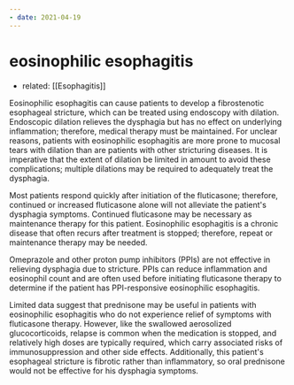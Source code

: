 ```yaml
---
- date: 2021-04-19
---
```


# eosinophilic esophagitis

- related: [[Esophagitis]]

Eosinophilic esophagitis can cause patients to develop a fibrostenotic esophageal stricture, which can be treated using endoscopy with dilation. Endoscopic dilation relieves the dysphagia but has no effect on underlying inflammation; therefore, medical therapy must be maintained. For unclear reasons, patients with eosinophilic esophagitis are more prone to mucosal tears with dilation than are patients with other stricturing diseases. It is imperative that the extent of dilation be limited in amount to avoid these complications; multiple dilations may be required to adequately treat the dysphagia.

Most patients respond quickly after initiation of the fluticasone; therefore, continued or increased fluticasone alone will not alleviate the patient's dysphagia symptoms. Continued fluticasone may be necessary as maintenance therapy for this patient. Eosinophilic esophagitis is a chronic disease that often recurs after treatment is stopped; therefore, repeat or maintenance therapy may be needed.

Omeprazole and other proton pump inhibitors (PPIs) are not effective in relieving dysphagia due to stricture. PPIs can reduce inflammation and eosinophil count and are often used before initiating fluticasone therapy to determine if the patient has PPI-responsive eosinophilic esophagitis.

Limited data suggest that prednisone may be useful in patients with eosinophilic esophagitis who do not experience relief of symptoms with fluticasone therapy. However, like the swallowed aerosolized glucocorticoids, relapse is common when the medication is stopped, and relatively high doses are typically required, which carry associated risks of immunosuppression and other side effects. Additionally, this patient's esophageal stricture is fibrotic rather than inflammatory, so oral prednisone would not be effective for his dysphagia symptoms.

